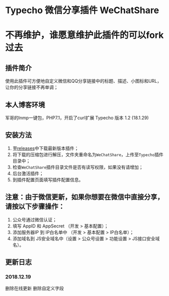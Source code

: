 # Typecho 微信分享插件 WeChatShare

# 不再维护，谁愿意维护此插件的可以fork过去

## 插件简介

使用此插件可方便地自定义微信和QQ分享链接中的标题、描述、小图标和URL，让你的分享链接不再单调；

## 本人博客环境
军哥的lnmp一键包，PHP7.1，开启了curl扩展
Typecho 版本 1.2 (18.1.29)

## 安装方法

1. 至[releases](https://github.com/fuzqing/WeChatShare/releases)中下载最新版本插件；
2. 将下载的压缩包进行解压，文件夹重命名为`WeChatShare`，上传至`Typecho`插件目录中；
3. 检查`WeChatShare`插件目录文件是否有读写权限，如果没有请增加；
4. 后台激活插件；
5. 到插件配置页面填写插件配置信息。

## 注意：由于微信更新，如果你想要在微信中直接分享，请按以下步骤操作：

1. 公众号通过微信认证；
2. 填写 AppID 和 AppSecret （开发 > 基本配置）；
3. 添加服务器IP 到 IP白名单中 （开发 > 基本配置 > IP白名单）；
4. 添加域名到 JS安全域名中（设置 > 公众号设置 > 功能设置 > JS接口安全域名）。

## 更新日志

### 2018.12.19

删除在线更新
删除自定义字段
